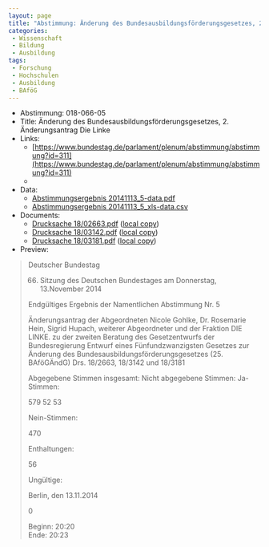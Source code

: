 ```yaml
---
layout: page
title: "Abstimmung: Änderung des Bundesausbildungsförderungsgesetzes, 2. Änderungsantrag Die Linke"
categories:
 - Wissenschaft
 - Bildung
 - Ausbildung
tags:
 - Forschung
 - Hochschulen
 - Ausbildung
 - BAföG
---
```


* Abstimmung: 018-066-05
* Title: Änderung des Bundesausbildungsförderungsgesetzes, 2. Änderungsantrag Die Linke
* Links: 
    * [https://www.bundestag.de/parlament/plenum/abstimmung/abstimmung?id=311](https://www.bundestag.de/parlament/plenum/abstimmung/abstimmung?id=311)
    * 
* Data: 
    * [Abstimmungsergebnis 20141113_5-data.pdf](/res/abstimmungsliste/20141113_5-data.pdf)
    * [Abstimmungsergebnis 20141113_5_xls-data.csv](/res/abstimmungsliste/analyses/20141113_5_xls-data.csv)
* Documents: 
    * [Drucksache 18/02663.pdf](http://dip21.bundestag.de/dip21/btd/18/026/1802663.pdf) ([local copy](/res/abstimmungsdaten/018-066-05/1802663.pdf))
    * [Drucksache 18/03142.pdf](http://dip21.bundestag.de/dip21/btd/18/031/1803142.pdf) ([local copy](/res/abstimmungsdaten/018-066-05/1803142.pdf))
    * [Drucksache 18/03181.pdf](http://dip21.bundestag.de/dip21/btd/18/031/1803181.pdf) ([local copy](/res/abstimmungsdaten/018-066-05/1803181.pdf))
* Preview: 
> Deutscher Bundestag
> 
> 66. Sitzung des Deutschen Bundestages
> am Donnerstag, 13.November 2014
> 
> Endgültiges Ergebnis der Namentlichen Abstimmung Nr. 5
> 
> Änderungsantrag der Abgeordneten Nicole Gohlke, Dr. Rosemarie Hein, Sigrid Hupach,
> weiterer Abgeordneter und der Fraktion DIE LINKE.
> zu der zweiten Beratung des Gesetzentwurfs der Bundesregierung
> Entwurf eines Fünfundzwanzigsten Gesetzes zur Änderung des
> Bundesausbildungsförderungsgesetzes (25. BAföGÄndG)
> Drs. 18/2663, 18/3142 und 18/3181
> 
> Abgegebene Stimmen insgesamt:
> Nicht abgegebene Stimmen:
> Ja-Stimmen:
> 
> 579
> 52
> 53
> 
> Nein-Stimmen:
> 
> 470
> 
> Enthaltungen:
> 
> 56
> 
> Ungültige:
> 
> Berlin, den 13.11.2014
> 
> 0
> 
> Beginn: 20:20  
> Ende: 20:23
